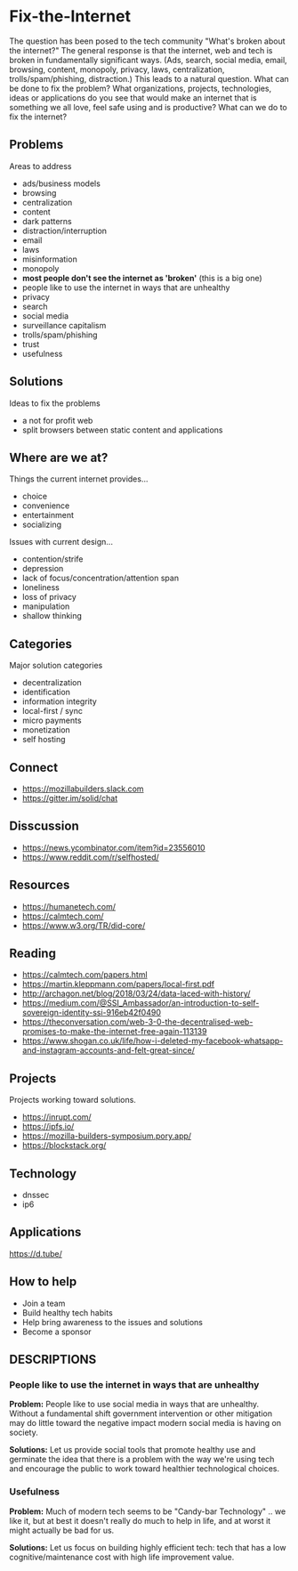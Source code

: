 # Fix-the-Internet
The question has been posed to the tech community "What's broken about the internet?"  The general response is that the internet, web and tech is broken in fundamentally significant ways.  (Ads, search, social media, email, browsing, content, monopoly, privacy, laws, centralization, trolls/spam/phishing, distraction.) This leads to a natural question.  What can be done to fix the problem?  What organizations, projects, technologies, ideas or applications do you see that would make an internet that is something we all love, feel safe using and is productive?  What can we do to fix the internet? 

## Problems
Areas to address

* ads/business models
* browsing
* centralization
* content
* dark patterns
* distraction/interruption
* email
* laws
* misinformation
* monopoly
* **most people don't see the internet as 'broken'** (this is a big one)
* people like to use the internet in ways that are unhealthy
* privacy
* search
* social media
* surveillance capitalism
* trolls/spam/phishing
* trust
* usefulness


## Solutions
Ideas to fix the problems

* a not for profit web
* split browsers between static content and applications

## Where are we at?
Things the current internet provides... 
* choice
* convenience
* entertainment
* socializing

Issues with current design...
* contention/strife
* depression
* lack of focus/concentration/attention span
* loneliness
* loss of privacy
* manipulation
* shallow thinking



## Categories
Major solution categories

* decentralization
* identification
* information integrity
* local-first / sync
* micro payments
* monetization
* self hosting


## Connect
* https://mozillabuilders.slack.com
* https://gitter.im/solid/chat

## Disscussion
* https://news.ycombinator.com/item?id=23556010
* https://www.reddit.com/r/selfhosted/

## Resources
* https://humanetech.com/
* https://calmtech.com/
* https://www.w3.org/TR/did-core/

## Reading
* https://calmtech.com/papers.html
* https://martin.kleppmann.com/papers/local-first.pdf
* http://archagon.net/blog/2018/03/24/data-laced-with-history/
* https://medium.com/@SSI_Ambassador/an-introduction-to-self-sovereign-identity-ssi-916eb42f0490
* https://theconversation.com/web-3-0-the-decentralised-web-promises-to-make-the-internet-free-again-113139
* https://www.shogan.co.uk/life/how-i-deleted-my-facebook-whatsapp-and-instagram-accounts-and-felt-great-since/

## Projects
Projects working toward solutions.

* https://inrupt.com/
* https://ipfs.io/
* https://mozilla-builders-symposium.pory.app/
* https://blockstack.org/

## Technology
* dnssec
* ip6

## Applications
https://d.tube/


## How to help
* Join a team
* Build healthy tech habits
* Help bring awareness to the issues and solutions
* Become a sponsor

## DESCRIPTIONS

### People like to use the internet in ways that are unhealthy
**Problem:** People like to use social media in ways that are unhealthy.  Without a fundamental shift government intervention or other mitigation may do little toward the negative impact modern social media is having on society.

**Solutions:** Let us provide social tools that promote healthy use and germinate the idea that there is a problem with the way we're using tech and encourage the public to work toward healthier technological choices.

### Usefulness
**Problem:** Much of modern tech seems to be "Candy-bar Technology" .. we like it, but at best it doesn't really do much to help in life, and at worst it might actually be bad for us.

**Solutions:** Let us focus on building highly efficient tech: tech that has a low cognitive/maintenance cost with high life improvement value.
